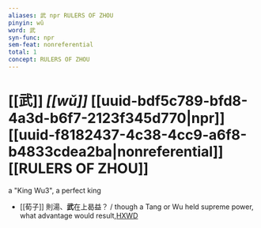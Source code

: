 ```yaml
---
aliases: 武 npr RULERS OF ZHOU
pinyin: wǔ
word: 武
syn-func: npr
sem-feat: nonreferential
total: 1
concept: RULERS OF ZHOU 
---
```

# [[武]] *[[wǔ]]*  [[uuid-bdf5c789-bfd8-4a3d-b6f7-2123f345d770|npr]] [[uuid-f8182437-4c38-4cc9-a6f8-b4833cdea2ba|nonreferential]] [[RULERS OF ZHOU]]
a "King Wu3", a perfect king
 - [[荀子]] 則湯、**武**在上曷益？
                     / though a Tang or Wu held supreme power, what advantage would result,[HXWD](https://hxwd.org/textview.html?location=KR3a0002_tls_004-10a.92)